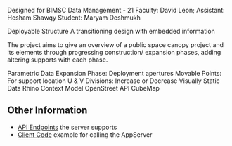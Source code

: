 Designed for BIMSC Data Management - 21
Faculty: David Leon;
Assistant: Hesham Shawqy
Student: Maryam Deshmukh

Deployable Structure
A transitioning design with embedded information

The project aims to give an overview of a public space canopy project and its elements through progressing construction/ expansion phases, adding altering supports with each phase.

Parametric Data
Expansion Phase: Deployment apertures
Movable Points: For support location
U & V Divisions: Increase or Decrease
Visually Static Data
Rhino Context Model
OpenStreet API
CubeMap
## Other Information
- [API Endpoints](docs/endpoints.md) the server supports
- [Client Code](docs/clientcode.md) example for calling the AppServer
